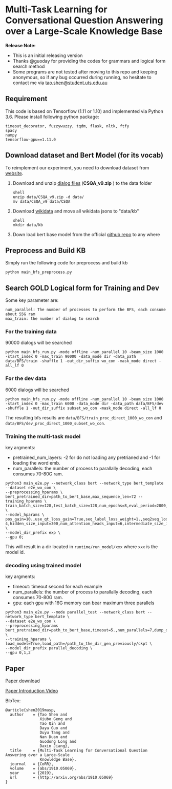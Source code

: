 # Multi-Task Learning for Conversational Question Answering over a Large-Scale Knowledge Base


**Release Note:**
* This is an initial releasing version
* Thanks @guoday for providing the codes for grammars and logical form search method  
* Some programs are not tested after moving to this repo and keeping anonymous, so if any bug occurred during running, no hesitate to contact me via tao.shen@student.uts.edu.au

## Requirement

This code is based on Tensorflow (1.11 or 1.10) and implemented via Python 3.6. Please install following python package:
```
timeout_decorator, fuzzywuzzy, tqdm, flask, nltk, ftfy
spacy
numpy
tensorflow-gpu==1.11.0

```


## Download dataset and Bert Model (for its vocab)

To reimplement our experiment, you need to download dataset from [website](https://amritasaha1812.github.io/CSQA/download/).

1. Download and unzip [dialog files](https://drive.google.com/file/d/1dgf-Qjvhfv-_EWoDjrTCAY5CwYCw-djt/view) (**CSQA_v9.zip** ) to the data folder

   ``` 
   shell
   unzip data/CSQA_v9.zip -d data/
   mv data/CSQA_v9 data/CSQA
   ```

2. Download [wikidata](https://drive.google.com/drive/folders/1ITcgvp4vZo1Wlb66d_SnHvVmLKIqqYbR) and  move all wikidata jsons to "data/kb"

   ``` 
   shell
   mkdir data/kb
   ```
 
1. Down load bert base model from the official [github repo](https://github.com/google-research/bert) to any where

## Preprocess and Build KB

Simply run the following code for preprocess and build kb
```
python main_bfs_preprocess.py
```

## Search GOLD Logical form for Training and Dev
Some key parameter are:
```
num_parallel: The number of processes to perform the BFS, each consume about 55G ram
max_train: the number of dialog to search
```

### For the training data
90000 dialogs will be searched
```
python main_bfs_run.py -mode offline -num_parallel 10 -beam_size 1000 -start_index 0 -max_train 90000 -data_mode dir -data_path data/BFS/train -shuffle 1 -out_dir_suffix wo_con -mask_mode direct -all_lf 0
```
### For the dev data 
6000 dialogs will be searched
```
python main_bfs_run.py -mode offline -num_parallel 10 -beam_size 1000 -start_index 0 -max_train 6000 -data_mode dir -data_path data/BFS/dev -shuffle 1 -out_dir_suffix subset_wo_con -mask_mode direct -all_lf 0
```

The resulting bfs results are `data/BFS/train_proc_direct_1000_wo_con` and `data/BFS/dev_proc_direct_1000_subset_wo_con`. 

### Training the multi-task model
key argments:
* pretrained_num_layers: -2 for do not loading any pretrianed and -1 for loading the word emb.
* num_parallels: the number of process to parallally decoding, each consumes 70-80G ram.

```
python3 main_e2e.py --network_class bert --network_type bert_template --dataset e2e_wo_con \
--preprocessing_hparams \
bert_pretrained_dir=path_to_bert_base,max_sequence_len=72 --training_hparams \
train_batch_size=128,test_batch_size=128,num_epochs=8,eval_period=2000,save_model=True \
--model_hparams \
pos_gain=10.,use_qt_loss_gain=True,seq_label_loss_weight=1.,seq2seq_loss_weight=1.5,pretrained_num_layers=-2,level_for_ner=1,level_for_predicate=1,level_for_type=1,level_for_dec=1,decoder_layer=2,warmup_proportion=0.01,learning_rate=1e-4,hidden_size_input=300,num_attention_heads_input=6,intermediate_size_input=1200,hn=300,clf_head_num=6, \
--model_dir_prefix exp \
--gpu 0;
```

This will result in a dir located in `runtime/run_model/xxx` where `xxx` is the model id.


### decoding using trained model
key argments:
* timeout: timeout second for each example
* num_parallels: the number of process to parallally decoding, each consumes 70-80G ram.
* gpu: each gpu with 16G memory can bear maximum three parallels

```
python3 main_e2e.py --mode parallel_test --network_class bert --network_type bert_template \
--dataset e2e_wo_con \
--preprocessing_hparams bert_pretrained_dir=path_to_bert_base,timeout=5.,num_parallels=7,dump_dir=multi_sp,kb_mode=offline,use_filtered_ent=True \
--training_hparams \
load_model=True,load_path=/path_to_the_dir_gen_previously/ckpt \
--model_dir_prefix parallel_decoding \
--gpu 0,1,2
```

## Paper

[Paper download](https://arxiv.org/pdf/1910.05069.pdf)

[Paper Introduction Video](https://drive.google.com/file/d/1Y9XrTdEaOFaFjUxEA4THWL0VhT4sBXXN/view?usp=sharing)

BibTex:

```
@article{shen2019masp,
  author    = {Tao Shen and
               Xiubo Geng and
               Tao Qin and
               Daya Guo and
               Duyu Tang and
               Nan Duan and
               Guodong Long and
               Daxin Jiang},
  title     = {Multi-Task Learning for Conversational Question Answering over a Large-Scale
               Knowledge Base},
  journal   = {CoRR},
  volume    = {abs/1910.05069},
  year      = {2019},
  url       = {http://arxiv.org/abs/1910.05069}
}
```
